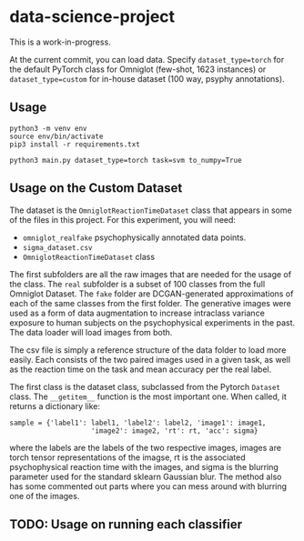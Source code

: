 # data-science-project

This is a work-in-progress. 

At the current commit, you can load data. Specify `dataset_type=torch` for the default PyTorch class
for Omniglot (few-shot, 1623 instances) or `dataset_type=custom` for in-house dataset (100 way, psyphy annotations).

## Usage
```
python3 -m venv env
source env/bin/activate
pip3 install -r requirements.txt
```

```
python3 main.py dataset_type=torch task=svm to_numpy=True
```

## Usage on the Custom Dataset

The dataset is the `OmniglotReactionTimeDataset` class that appears in some of the files in this project. For this experiment, you will need: 

- `omniglot_realfake` psychophysically annotated data points.
- `sigma_dataset.csv`
- `OmniglotReactionTimeDataset` class

The first subfolders are all the raw images that are needed for the usage of the class. The `real` subfolder is a subset of 100 classes from the full Omniglot Dataset. The `fake` folder are DCGAN-generated approximations of each of the same classes from the first folder. The generative images were used as a form of data augmentation to increase intraclass variance exposure to human subjects on the psychophysical experiments in the past. The data loader will load images from both. 

The csv file is simply a reference structure of the data folder to load more easily. Each consists of the two paired images used in a given task, as well as the reaction time on the task and mean accuracy per the real label. 

The first class is the dataset class, subclassed from the Pytorch `Dataset` class. The `__getitem__` function is the most important one. When called, it returns a dictionary like: 
```       
sample = {'label1': label1, 'label2': label2, 'image1': image1,
                    'image2': image2, 'rt': rt, 'acc': sigma} 
```
where the labels are the labels of the two respective images, images are torch tensor representations of the imagse, rt is the associated psychophysical reaction time with the images, and sigma is the blurring parameter used for the standard sklearn Gaussian blur. The method also has some commented out parts where you can mess around with blurring one of the images.

## TODO: Usage on running each classifier